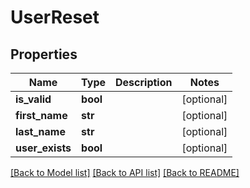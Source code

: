 # UserReset

## Properties
Name | Type | Description | Notes
------------ | ------------- | ------------- | -------------
**is_valid** | **bool** |  | [optional] 
**first_name** | **str** |  | [optional] 
**last_name** | **str** |  | [optional] 
**user_exists** | **bool** |  | [optional] 

[[Back to Model list]](../README.md#documentation-for-models) [[Back to API list]](../README.md#documentation-for-api-endpoints) [[Back to README]](../README.md)

